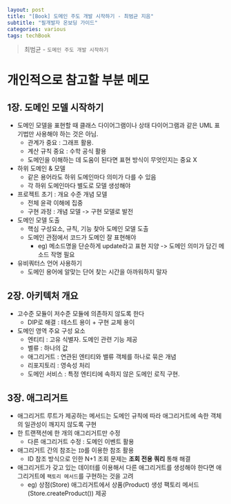 ```yaml
layout: post
title: "[Book] 도메인 주도 개발 시작하기 - 최범균 지음"
subtitle: "필개발자 온보딩 가이드"
categories: various
tags: techBook
```

> 최범균 - `도메인 주도 개발 시작하기`


# 개인적으로 참고할 부분 메모
## 1장. 도메인 모델 시작하기
- 도메인 모델을 표현할 때 클래스 다이어그램이나 상태 다이어그램과 같은 UML 표기법만 사용해야 하는 것은 아님. 
  - 관계가 중요 : 그래프 활용.
  - 계산 규칙 중요 : 수학 공식 활용
  - 도메인을 이해하는 데 도움이 된다면 표현 방식이 무엇인지는 중요 X
- 하위 도메인 & 모델
  - 같은 용어라도 하위 도메인마다 의미가 다를 수 있음
  - 각 하위 도메인마다 별도로 모델 생성해야
- 프로젝트 초기 : 개요 수준 개념 모델
  - 전체 윤곽 이해에 집중
  - 구현 과정 : 개념 모델 -> 구현 모델로 발전
- 도메인 모델 도출
  - 핵심 구성요소, 규칙, 기능 찾아 도메인 모델 도출
  - 도메인 관점에서 코드가 도메인 잘 표현해야
    - eg) 메소드명을 단순하게 update라고 표현 지양 -> 도메인 의미가 담긴 메소드 작명 필요
- 유비쿼터스 언어 사용하기
  - 도메인 용어에 알맞는 단어 찾는 시간을 아까워하지 말자

## 2장. 아키텍처 개요
- 고수준 모듈이 저수준 모듈에 의존하지 않도록 한다
  - DIP로 해결 : 테스트 용이 + 구현 교체 용이
- 도메인 영역 주요 구성 요소
  - 엔티티 : 고유 식별자. 도메인 관련 기능 제공
  - 벨류 : 하나의 값
  - 애그리거트 : 연관된 엔티티와 밸류 객체를 하나로 묶은 개념
  - 리포지토리 : 영속성 처리
  - 도메인 서비스 : 특정 엔티티에 속하지 않은 도메인 로직 구현.

## 3장. 애그리거트
- 애그리거트 루트가 제공하는 메서드는 도메인 규칙에 따라 애그리거트에 속한 객체의 일관성이 깨지지 않도록 구현
- 한 트랜잭션에 한 개의 애그리거트만 수정
  - 다른 애그리거트 수정 : 도메인 이벤트 활용
- 애그리거트 간의 참조는 `ID`를 이용한 참조 활용
  - ID 참조 방식으로 인한 N+1 조회 문제는 **조회 전용 쿼리** 통해 해결
- 애그리거트가 갖고 있는 데이터를 이용해서 다른 애그리거트를 생성해야 한다면 애그리거트에 `팩토리 메서드`를 구현하는 것을 고려
  - eg) 상점(Store) 애그리거트에서 상품(Product) 생성 팩토리 메서드(Store.createProduct()) 제공